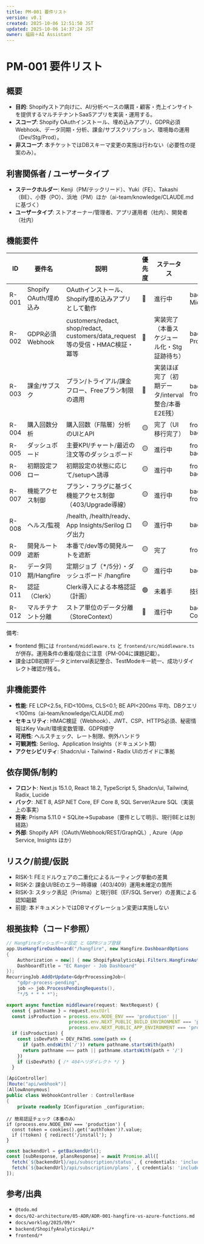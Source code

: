 ```yaml
---
title: PM-001 要件リスト
version: v0.1
created: 2025-10-06 12:51:50 JST
updated: 2025-10-06 14:37:24 JST
owner: 福田＋AI Assistant
---
```


# PM-001 要件リスト

## 概要
- **目的**: Shopifyストア向けに、AI/分析ベースの購買・顧客・売上インサイトを提供するマルチテナントSaaSアプリを実装・運用する。
- **スコープ**: Shopify OAuthインストール、埋め込みアプリ、GDPR必須Webhook、データ同期・分析、課金/サブスクリプション、環境毎の運用（Dev/Stg/Prod）。
- **非スコープ**: 本チケットではDBスキーマ変更の実施は行わない（必要性の提案のみ）。

## 利害関係者 / ユーザータイプ
- **ステークホルダー**: Kenji（PM/テックリード）、Yuki（FE）、Takashi（BE）、小野（PO）、浜地（PM）ほか（ai-team/knowledge/CLAUDE.md に基づく）
- **ユーザータイプ**: ストアオーナー/管理者、アプリ運用者（社内）、開発者（社内）

## 機能要件
| ID | 要件名 | 説明 | 優先度 | ステータス | 出典 | 関連ADR | 担当 |
|---|---|---|---|---|---|---|---|
| R-001 | Shopify OAuth/埋め込み | OAuthインストール、Shopify埋め込みアプリとして動作 | 🔴 | 進行中 | backend/ShopifyAnalyticsApi/Controllers/ShopifyAuthController.cs, Middleware/ShopifyEmbeddedAppMiddleware.cs | ADR-001 | Takashi |
| R-002 | GDPR必須Webhook | customers/redact, shop/redact, customers/data_request 等の受信・HMAC検証・冪等 | 🔴 | 実装完了（本番スケジュール化・Stg証跡待ち） | backend/ShopifyAnalyticsApi/Controllers/WebhookController.cs, Program.cs | ADR-001 | Takashi |
| R-003 | 課金/サブスク | プラン/トライアル/課金フロー、Freeプラン制限の適用 | 🔴 | 実装ほぼ完了（初期データ/interval整合/本番E2E残） | backend/.../SubscriptionController.cs, BillingController.cs, frontend/billing/*, hooks/useSubscription.ts | - | Kenji/Takashi/Yuki |
| R-004 | 購入回数分析 | 購入回数（F階層）分析のUIとAPI | 🟡 | 完了（UI移行完了） | frontend/purchase/count-analysis, backend/Controllers/PurchaseController.cs | - | Yuki/Takashi |
| R-005 | ダッシュボード | 主要KPI/チャート/最近の注文等のダッシュボード | 🟡 | 進行中 | frontend/sales/dashboard, components/dashboard/*, backend/DashboardController.cs | - | Yuki |
| R-006 | 初期設定フロー | 初期設定の状態に応じて/setupへ誘導 | 🟡 | 進行中 | frontend/src/middleware.ts, frontend/setup/*, backend/Controllers/SetupController.cs | - | Yuki/Takashi |
| R-007 | 機能アクセス制御 | プラン・フラグに基づく機能アクセス制御（403/Upgrade導線） | 🟡 | 進行中 | backend/Middleware/FeatureAccessMiddleware.cs, frontend/components/billing/*, hooks/useFeatureAccess.ts | - | Kenji/Yuki |
| R-008 | ヘルス/監視 | /health, /health/ready、App Insights/Serilog ログ出力 | 🟡 | 進行中 | backend/Program.cs, Documentation/* | - | Takashi |
| R-009 | 開発ルート遮断 | 本番で/dev等の開発ルートを遮断 | 🟡 | 完了 | frontend/middleware.ts, frontend/src/middleware.ts | - | Yuki |
| R-010 | データ同期/Hangfire | 定期ジョブ（*/5分）・ダッシュボード /hangfire | 🟡 | 進行中 | backend/Program.cs, Jobs/* | ADR-001 | Takashi |
| R-011 | 認証（Clerk） | Clerk導入による本格認証（計画） | 🟢 | 未着手 | 技術スタック要件 | - | Yuki |
| R-012 | マルチテナント分離 | ストア単位のデータ分離（StoreContext） | 🔴 | 進行中 | backend/Middleware/*StoreContext*, Controllers/StoreAwareControllerBase.cs | - | Takashi |

備考:
- frontend 側には `frontend/middleware.ts` と `frontend/src/middleware.ts` が併存。運用条件の重複/競合に注意（PM-004に課題記載）。
- 課金はDB初期データとinterval表記整合、TestModeキー統一、成功リダイレクト確認が残る。

## 非機能要件
- **性能**: FE LCP<2.5s, FID<100ms, CLS<0.1; BE API<200ms 平均、DBクエリ<100ms（ai-team/knowledge/CLAUDE.md）
- **セキュリティ**: HMAC検証（Webhook）、JWT、CSP、HTTPS必須、秘密情報はKey Vault/環境変数管理、GDPR順守
- **可用性**: ヘルスチェック、レート制限、例外ハンドラ
- **可観測性**: Serilog、Application Insights（ドキュメント類）
- **アクセシビリティ**: Shadcn/ui・Tailwind・Radix UIのガイドに準拠

## 依存関係/制約
- **フロント**: Next.js 15.1.0, React 18.2, TypeScript 5, Shadcn/ui, Tailwind, Radix, Lucide
- **バック**: .NET 8, ASP.NET Core, EF Core 8, SQL Server/Azure SQL（実装上の事実）
- **将来**: Prisma 5.11.0 + SQLite→Supabase（要件として明示、現行BEとは別経路）
- **外部**: Shopify API（OAuth/Webhook/REST/GraphQL）, Azure（App Service, Insights ほか）

## リスク/前提/仮説
- RISK-1: FEミドルウェアの二重化によるルーティング挙動の差異
- RISK-2: 課金UI/BEのエラー時導線（403/409）運用未確定の箇所
- RISK-3: スタック表記（Prisma）と現行BE（EF/SQL Server）の差異による認知齟齬
- 前提: 本ドキュメントではDBマイグレーション変更は実施しない

## 根拠抜粋（コード参照）

```311:337:backend/ShopifyAnalyticsApi/Program.cs
// HangFireダッシュボード設定 と GDPRジョブ登録
app.UseHangfireDashboard("/hangfire", new Hangfire.DashboardOptions
{
    Authorization = new[] { new ShopifyAnalyticsApi.Filters.HangfireAuthorizationFilter() },
    DashboardTitle = "EC Ranger - Job Dashboard"
});
RecurringJob.AddOrUpdate<GdprProcessingJob>(
    "gdpr-process-pending",
    job => job.ProcessPendingRequests(),
    "*/5 * * * *");
```

```31:55:frontend/src/middleware.ts
export async function middleware(request: NextRequest) {
  const { pathname } = request.nextUrl
  const isProduction = process.env.NODE_ENV === 'production' || 
                       process.env.NEXT_PUBLIC_BUILD_ENVIRONMENT === 'production' ||
                       process.env.NEXT_PUBLIC_APP_ENVIRONMENT === 'production'
  if (isProduction) {
    const isDevPath = DEV_PATHS.some(path => {
      if (path.endsWith('/')) return pathname.startsWith(path)
      return pathname === path || pathname.startsWith(path + '/')
    })
    if (isDevPath) { /* 404へリダイレクト */ }
  }
```

```17:25:backend/ShopifyAnalyticsApi/Controllers/WebhookController.cs
[ApiController]
[Route("api/webhook")]
[AllowAnonymous]
public class WebhookController : ControllerBase
{
    private readonly IConfiguration _configuration;
```

```10:17:frontend/src/app/(authenticated)/layout.tsx
// 簡易認証チェック（本番のみ）
if (process.env.NODE_ENV === 'production') {
  const token = cookies().get('authToken')?.value;
  if (!token) { redirect('/install'); }
}
```

```123:135:frontend/src/hooks/useSubscription.ts
const backendUrl = getBackendUrl();
const [subResponse, plansResponse] = await Promise.all([
  fetch(`${backendUrl}/api/subscription/status`, { credentials: 'include' }),
  fetch(`${backendUrl}/api/subscription/plans`, { credentials: 'include' })
]);
```

## 参考/出典
- `@todo.md`
- `docs/02-architecture/05-ADR/ADR-001-hangfire-vs-azure-functions.md`
- `docs/worklog/2025/09/*`
- `backend/ShopifyAnalyticsApi/*`
- `frontend/*`


